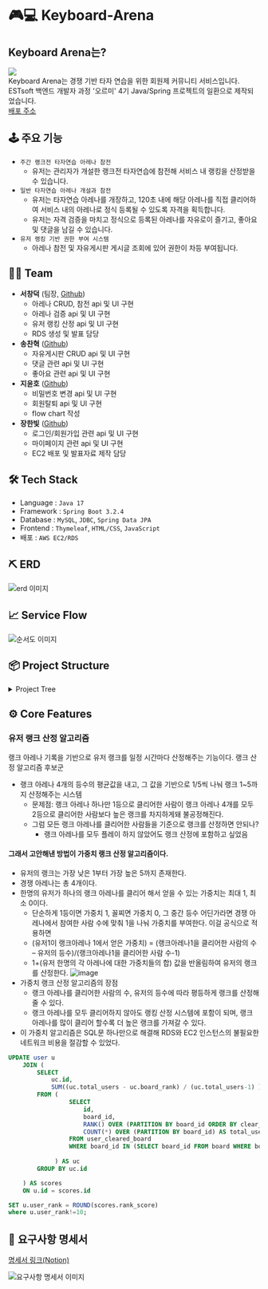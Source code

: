 # 🎮💻 Keyboard-Arena
## Keyboard Arena는? <br>
<img src="https://github.com/Garodden/keyboard-arena/assets/82032418/9cc76a2e-ac2b-4f95-a77d-7bbd2c8ddcf3"><br>
Keyboard Arena는 경쟁 기반 타자 연습을 위한 회원제 커뮤니티 서비스입니다.<br>
ESTsoft 백엔드 개발자 과정 '오르미' 4기 Java/Spring 프로젝트의 일환으로 제작되었습니다.<br>
[배포 주소](http://3.36.79.208:8082/)

## 🕹 주요 기능
- `주간 랭크전 타자연습 아레나 참전 `
  - 유저는 관리자가 개설한 랭크전 타자연습에 참전해 서비스 내 랭킹을 산정받을 수 있습니다. 
- `일반 타자연습 아레나 개설과 참전`
  - 유저는 타자연습 아레나를 개장하고, 120초 내에 해당 아레나를 직접 클리어하여 서비스 내의 아레나로 정식 등록될 수 있도록 자격을 획득합니다.
  - 유저는 자격 검증을 마치고 정식으로 등록된 아레나를 자유로이 즐기고, 좋아요 및 댓글을 남길 수 있습니다. 
- `유저 랭킹 기반 권한 부여 시스템`
    - 아레나 참전 및 자유게시판 게시글 조회에 있어 권한이 차등 부여됩니다.
 
## 🤼‍♂️ Team
- **서창덕** (팀장, [Github](https://github.com/Garodden))
  - 아레나 CRUD, 참전 api 및 UI 구현
  - 아레나 검증 api 및 UI 구현
  - 유저 랭킹 산정 api 및 UI 구현
  - RDS 생성 및 발표 담당
- **송찬혁** ([Github](https://github.com/songchanyok))
  - 자유게시판 CRUD api 및 UI 구현
  - 댓글 관련 api 및 UI 구현
  - 좋아요 관련 api 및 UI 구현
- **지윤호** ([Github](https://github.com/UUUUUKnow))
  - 비밀번호 변경 api 및 UI 구현
  - 회원탈퇴 api 및 UI 구현
  - flow chart 작성
- **장한빛** ([Github](https://github.com/biiit4894))
  - 로그인/회원가입 관련 api 및 UI 구현
  - 마이페이지 관련 api 및 UI 구현
  - EC2 배포 및 발표자료 제작 담당
 
## 🛠 Tech Stack
- Language : `Java 17`
- Framework : `Spring Boot 3.2.4`
- Database : `MySQL`, `JDBC`, `Spring Data JPA`
- Frontend : `Thymeleaf`, `HTML/CSS`, `JavaScript`
- 배포 : `AWS EC2/RDS`

## ⛏ ERD
<img alt="erd 이미지" src="https://github.com/Garodden/keyboard-arena/assets/82032418/c5abc898-2dbf-4495-8292-ff1500efe5cd">

## 📈 Service Flow
<img alt="순서도 이미지" src="https://github.com/Garodden/keyboard-arena/assets/155498542/a8fcf414-5030-4a23-9bbf-70a63ce619dc">

## 📦 Project Structure
<details>
  <summary>Project Tree</summary>
  <pre>
 src
  └─ main
     ├─ java
     │  └─ com
     │     └─ example
     │        └─ KeyboardArenaProject
     │           ├─ KeyboardArenaApplication.java
     │           ├─ config
     │           │  ├─ InterceptorConfiguration.java
     │           │  ├─ LogoutListener.java
     │           │  ├─ SchedulerConfig.java
     │           │  ├─ SwaggerConfig.java
     │           │  └─ WebSecurityConfig.java
     │           ├─ controller
     │           │  ├─ AOPAspect.java
     │           │  ├─ GlobalExceptionHandler.java
     │           │  ├─ LikeCommentController.java
     │           │  ├─ arena
     │           │  │  └─ ArenaController.java
     │           │  ├─ freeBoard
     │           │  │  └─ FreeBoardController.java
     │           │  └─ user
     │           │     ├─ MyPageController.java
     │           │     ├─ UserController.java
     │           │     └─ UserViewController.java
     │           ├─ dto
     │           │  ├─ CommentResponse.java
     │           │  ├─ arena
     │           │  │  ├─ ArenaBestUserResponse.java
     │           │  │  ├─ ArenaDashBoardResponse.java
     │           │  │  ├─ ArenaReceiveForm.java
     │           │  │  ├─ ArenaResponse.java
     │           │  │  ├─ ArenaResultResponse.java
     │           │  │  ├─ ArenaStartTimeResponse.java
     │           │  │  ├─ ArenaVerifyResponse.java
     │           │  │  ├─ ArenaVerifyResultResponse.java
     │           │  │  └─ BoardDetailResponse.java
     │           │  ├─ freeBoard
     │           │  │  ├─ FreeBoardRecieveForm.java
     │           │  │  ├─ FreeBoardResponse.java
     │           │  │  └─ FreeBoardWriteRequest.java
     │           │  ├─ mypage
     │           │  │  ├─ MyArenaResponse.java
     │           │  │  ├─ MyCommentedBoardsResponse.java
     │           │  │  └─ MyLikedBoardsResponse.java
     │           │  └─ user
     │           │     ├─ AddUserRequest.java
     │           │     ├─ AnonymousUser.java
     │           │     ├─ ChangePwRequest.java
     │           │     ├─ DeleteUserRequest.java
     │           │     ├─ MyPageInformation.java
     │           │     ├─ ResetPwRequest.java
     │           │     ├─ UserResponse.java
     │           │     └─ UserTopBarInfo.java
     │           ├─ entity
     │           │  ├─ Board.java
     │           │  ├─ Cleared.java
     │           │  ├─ Comment.java
     │           │  ├─ IP.java
     │           │  ├─ Like.java
     │           │  ├─ User.java
     │           │  └─ compositeKey
     │           │     ├─ IpCompositeKey.java
     │           │     └─ UserBoardCompositeKey.java
     │           ├─ interceptor
     │           │  └─ Interceptor.java
     │           ├─ repository
     │           │  ├─ ClearedRepository.java
     │           │  ├─ CommentRepository.java
     │           │  ├─ CommonBoardRepository.java
     │           │  ├─ IpRepository.java
     │           │  ├─ LikeRepository.java
     │           │  ├─ MyPageRepository.java
     │           │  └─ UserRepository.java
     │           ├─ service
     │           │  ├─ CommentService.java
     │           │  ├─ LikeService.java
     │           │  ├─ board
     │           │  │  └─ CommonBoardService.java
     │           │  └─ user
     │           │     ├─ ClearedService.java
     │           │     ├─ MyPageService.java
     │           │     ├─ UserDetailService.java
     │           │     └─ UserService.java
     │           └─ utils
     │              └─ user
     │                 ├─ GenerateIdUtils.java
     │                 ├─ GeneratePwUtils.java
     │                 └─ UserTopBarInfoUtil.java
     └─ resources
        ├─ static
        │  ├─ css
        │  │  ├─ arena
        │  │  ├─ common
        │  │  ├─ freeboard
        │  │  ├─ mypage
        │  │  └─ user
        │  ├─ js
        │  │  ├─ arena
        │  │  ├─ common
        │  │  ├─ freeboard
        │  │  ├─ mypage
        │  │  └─ user
        │  └─ media
        └─ templates
           └─ error

  </pre>
</details>

## ⚙️ Core Features
### 유저 랭크 산정 알고리즘
랭크 아레나 기록을 기반으로 유저 랭크를 일정 시간마다 산정해주는 기능이다.
랭크 산정 알고리즘 후보군
- 랭크 아레나 4개의 등수의 평균값을 내고, 그 값을 기반으로 1/5씩 나눠 랭크 1~5까지 산정해주는 시스템
  - 문제점: 랭크 아레나 하나만 1등으로 클리어한 사람이 랭크 아레나 4개를 모두 2등으로 클리어한 사람보다 높은 랭크를 차지하게돼 불공정해진다.
  - 그럼 모든 랭크 아레나를 클리어한 사람들을 기준으로 랭크를 산정하면 안되나?
      - 랭크 아레나를 모두 플레이 하지 않았어도 랭크 산정에 포함하고 싶었음
#### 그래서 고안해낸 방법이 가중치 랭크 산정 알고리즘이다.
- 유저의 랭크는 가장 낮은 1부터 가장 높은 5까지 존재한다.
- 경쟁 아레나는 총 4개이다.
- 한명의 유저가 하나의 랭크 아레나를 클리어 해서 얻을 수 있는 가중치는 최대 1, 최소 0이다.
  - 단순하게 1등이면 가중치 1, 꼴찌면 가중치 0, 그 중간 등수 어딘가라면 경쟁 아레나에서 참여한 사람 수에 맞춰 1을 나눠 가중치를 부여한다. 이걸 공식으로 적용하면
  - (유저1이 랭크아레나 1에서 얻은 가중치) = (랭크아레나1을 클리어한 사람의 수 – 유저의 등수)/(랭크아레나1을 클리어한 사람 수-1)
  - 1+(유저 한명의 각 아레나에 대한 가중치들의 합) 값을 반올림하여 유저의 랭크를 산정한다.
 ![image](https://github.com/Garodden/keyboard-arena/assets/44630705/d828695a-b58f-43ad-b1f0-8f1dbdb0f616)
- 가중치 랭크 산정 알고리즘의 장점
  - 랭크 아레나를 클리어한 사람의 수, 유저의 등수에 따라 평등하게 랭크를 산정해줄 수 있다.
  - 랭크 아레나를 모두 클리어하지 않아도 랭킹 산정 시스템에 포함이 되며, 랭크 아레나를 많이 클리어 할수록 더 높은 랭크를 가져갈 수 있다.
- 이 가중치 알고리즘은 SQL문 하나만으로 해결해 RDS와 EC2 인스턴스의 불필요한 네트워크 비용을 절감할 수 있었다.
```SQL
UPDATE user u
    JOIN (
        SELECT
            uc.id,
            SUM((uc.total_users - uc.board_rank) / (uc.total_users-1) )+1 AS rank_score
        FROM (
                 SELECT
                     id,
                     board_id,
                     RANK() OVER (PARTITION BY board_id ORDER BY clear_time Asc) AS board_rank,
                     COUNT(*) OVER (PARTITION BY board_id) AS total_users
                 FROM user_cleared_board
                 WHERE board_id IN (SELECT board_id FROM board WHERE board_type = 2)
                 
             ) AS uc
        GROUP BY uc.id

    ) AS scores
    ON u.id = scores.id

SET u.user_rank = ROUND(scores.rank_score)
where u.user_rank!=10;
```


[//]: # (- 시간 날때 기술 스택 아이콘 첨부하려고 냅둔 주석 ...https://camo.githubusercontent.com/b0648ef7a9b6980ea27c1caaeb06d5c8503dbb4f9b4d9d7ca1df60a5edc14340/68747470733a2f2f696d672e736869656c64732e696f2f62616467652f6a6176612d2532334544384230302e7376673f7374796c653d666f722d7468652d6261646765266c6f676f3d6f70656e6a646b266c6f676f436f6c6f723d7768697465)

[//]: # (  https://camo.githubusercontent.com/42dd3f9f9345fb4a3e1a24d0483c62ac853b227b6bec314dbd09aa0d9edc9671/68747470733a2f2f696d672e736869656c64732e696f2f62616467652f737072696e67626f6f742d3644423333463f7374796c653d666f722d7468652d6261646765266c6f676f3d737072696e67626f6f74266c6f676f436f6c6f723d7768697465)

[//]: # (- <img src="https://img.shields.io/badge/Java-ED8B00?style=for-the-badge&logo=java&logoColor=white">)

[//]: # (<img src="https://img.shields.io/badge/SpringBoot-6DB33F?style=flat-square&logo=Spring&logoColor=white">)

[//]: # (<img src="https://img.shields.io/badge/HTML-E34F26?style=for-the-badge&logo=html&logoColor=white">)

[//]: # (<img src="https://img.shields.io/badge/CSS-1572B6?style=for-the-badge&logo=css&logoColor=white">)

[//]: # (<img src="https://img.shields.io/badge/JavaScript-F7DF1E?style=for-the-badge&logo=javascript&logoColor=black">)

[//]: # (<img src="https://shields.io/badge/MySQL-lightgrey?logo=mysql&style=plastic&logoColor=white&labelColor=blue">)

[//]: # (<img src="">)

## 📑 요구사항 명세서
[명세서 링크(Notion)](https://www.notion.so/oreumi/9f73ed77821149e78ba4073f7e315cd5)

<img alt="요구사항 명세서 이미지" src="https://github.com/Garodden/keyboard-arena/assets/82032418/ee252d75-9b87-4cc1-8faa-3814f6289cc4">
